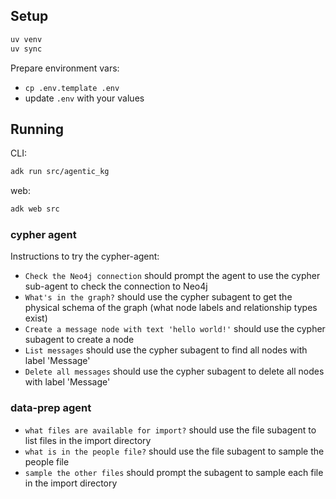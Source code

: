 


## Setup

```bash
uv venv
uv sync
```

Prepare environment vars:
- `cp .env.template .env`
- update `.env` with your values

## Running

CLI:
```bash
adk run src/agentic_kg
```

web:
```bash
adk web src
```

### cypher agent

Instructions to try the cypher-agent:

- `Check the Neo4j connection` should prompt the agent to use the cypher sub-agent to check the connection to Neo4j
- `What's in the graph?` should use the cypher subagent to get the physical schema of the graph (what node labels and relationship types exist)
- `Create a message node with text 'hello world!'` should use the cypher subagent to create a node
- `List messages` should use the cypher subagent to find all nodes with label 'Message'
- `Delete all messages` should use the cypher subagent to delete all nodes with label 'Message'

### data-prep agent

- `what files are available for import?` should use the file subagent to list files in the import directory
- `what is in the people file?` should use the file subagent to sample the people file
- `sample the other files` should prompt the subagent to sample each file in the import directory

